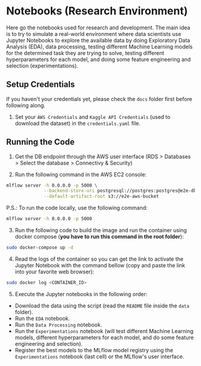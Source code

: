 # Notebooks (Research Environment)

Here go the notebooks used for research and development. The main idea is to try to simulate a real-world environment where data scientists use Jupyter Notebooks to explore the available data by doing Exploratory Data Analysis (EDA), data processing, testing different Machine Learning models for the determined task they are trying to solve, testing different hyperparameters for each model, and doing some feature engineering and selection (experimentations).

## Setup Credentials

If you haven't your credentials yet, please check the `docs` folder first before following along. 

1. Set your `AWS Credentials` and `Kaggle API Credentials` (used to download the dataset) in the `credentials.yaml` file.

## Running the Code

1. Get the DB endpoint through the AWS user interface (RDS > Databases > Select the database > Connectivy & Security)

2. Run the following command in the AWS EC2 console:

```bash
mlflow server -h 0.0.0.0 -p 5000 \
              --backend-store-uri postgresql://postgres:postgres@e2e-db.clug0k8m4hom.us-east-1.rds.amazonaws.com:5432 \
              --default-artifact-root s3://e2e-aws-bucket
```

P.S.: To run the code locally, use the following command:

```bash
mlflow server -h 0.0.0.0 -p 5000
```

3. Run the following code to build the image and run the container using docker compose (**you have to run this command in the root folder**):

```bash
sudo docker-compose up -d
```

4. Read the logs of the container so you can get the link to activate the Jupyter Notebook with the command bellow (copy and paste the link into your favorite web browser):

```bash
sudo docker log <CONTAINER_ID>
```

5. Execute the Jupyter notebooks in the following order:

- Download the data using the script (read the `README` file inside the `data` folder).
- Run the `EDA` notebook.
- Run the `Data Processing` notebook.
- Run the `Experimentations` notebook (will test different Machine Learning models, different hyperparameters for each model, and do some feature engineering and selection).
- Register the best models to the MLflow model registry using the `Experimentations` notebook (last cell) or the MLflow's user interface.